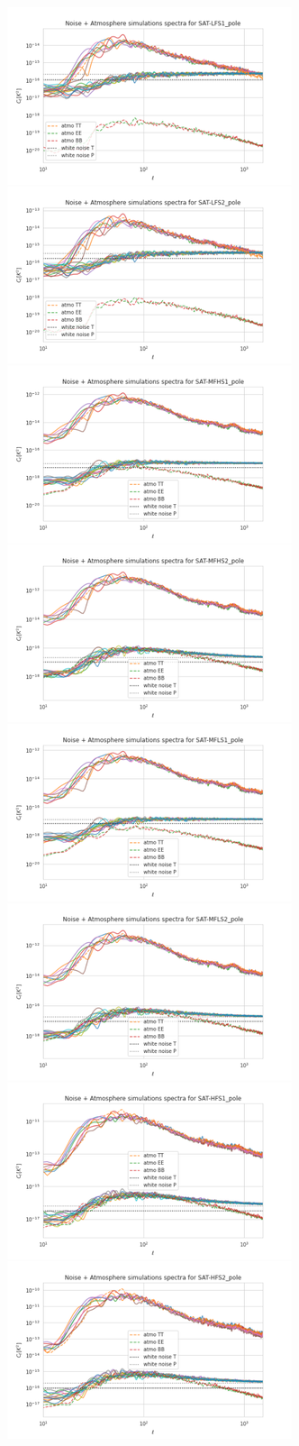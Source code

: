 ![](C_ell_s4_reference_design_noise_atmo_7splits_SAT-LFS1_pole_7.png)
![](C_ell_s4_reference_design_noise_atmo_7splits_SAT-LFS2_pole_7.png)
![](C_ell_s4_reference_design_noise_atmo_7splits_SAT-MFHS1_pole_7.png)
![](C_ell_s4_reference_design_noise_atmo_7splits_SAT-MFHS2_pole_7.png)
![](C_ell_s4_reference_design_noise_atmo_7splits_SAT-MFLS1_pole_7.png)
![](C_ell_s4_reference_design_noise_atmo_7splits_SAT-MFLS2_pole_7.png)
![](C_ell_s4_reference_design_noise_atmo_7splits_SAT-HFS1_pole_7.png)
![](C_ell_s4_reference_design_noise_atmo_7splits_SAT-HFS2_pole_7.png)
